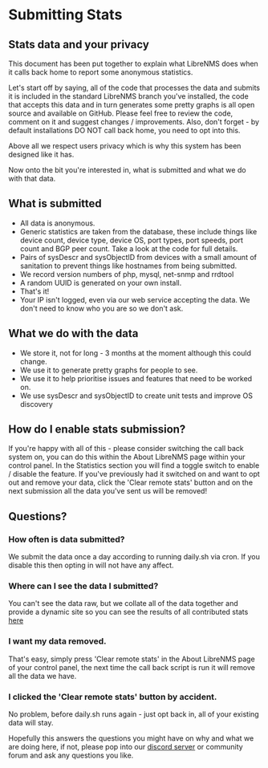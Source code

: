 # Submitting Stats

## Stats data and your privacy

This document has been put together to explain what LibreNMS does when
it calls back home to report some anonymous statistics.

Let's start off by saying, all of the code that processes the data and
submits it is included in the standard LibreNMS branch you've
installed, the code that accepts this data and in turn generates some
pretty graphs is all open source and available on GitHub. Please feel
free to review the code, comment on it and suggest changes /
improvements. Also, don't forget - by default installations DO NOT
call back home, you need to opt into this.

Above all we respect users privacy which is why this system has been
designed like it has.

Now onto the bit you're interested in, what is submitted and what we
do with that data.

## What is submitted

- All data is anonymous.
- Generic statistics are taken from the database, these include things
  like device count, device type, device OS, port types, port speeds,
  port count and BGP peer count. Take a look at the code for full
  details.
- Pairs of sysDescr and sysObjectID from devices with a small amount
  of sanitation to prevent things like hostnames from being submitted.
- We record version numbers of php, mysql, net-snmp and rrdtool
- A random UUID is generated on your own install.
- That's it!
- Your IP isn't logged, even via our web service accepting the
  data. We don't need to know who you are so we don't ask.

## What we do with the data

- We store it, not for long - 3 months at the moment although this could change.
- We use it to generate pretty graphs for people to see.
- We use it to help prioritise issues and features that need to be worked on.
- We use sysDescr and sysObjectID to create unit tests and improve OS discovery

## How do I enable stats submission?

If you're happy with all of this - please consider switching the call
back system on, you can do this within the About LibreNMS page within
your control panel. In the Statistics section you will find a toggle
switch to enable / disable the feature. If you've previously had it
switched on and want to opt out and remove your data, click the 'Clear
remote stats' button and on the next submission all the data you've
sent us will be removed!


## Questions?

### How often is data submitted?
We submit the data once a day according to running daily.sh via cron.
If you disable this then opting in will not have any affect.

### Where can I see the data I submitted?
You can't see the data raw, but we collate all of the data together and provide a
dynamic site so you can see the results of all contributed stats [here](https://stats.librenms.org)

### I want my data removed.
That's easy, simply press 'Clear remote stats' in the About LibreNMS page of your control
panel, the next time the call back script is run it will remove all the data we have.

### I clicked the 'Clear remote stats' button by accident.
No problem, before daily.sh runs again - just opt back in, all of
your existing data will stay.

Hopefully this answers the questions you might have on why and what we
are doing here, if not, please pop into our [discord
server](https://t.libren.ms/discord) or community forum and ask any
questions you like.
